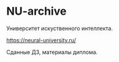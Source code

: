 # NU-archive
Университет искуственного интеллекта.

https://neural-university.ru/

Сданные ДЗ, материалы диплома.
